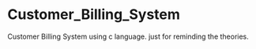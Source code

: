 # Customer_Billing_System
Customer Billing System using c language. just for reminding the theories. 
